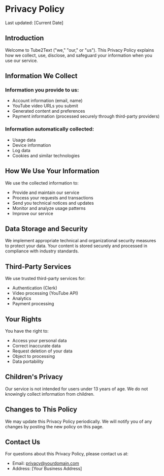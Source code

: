 # Privacy Policy

Last updated: [Current Date]

## Introduction

Welcome to Tube2Text ("we," "our," or "us"). This Privacy Policy explains how we collect, use, disclose, and safeguard your information when you use our service.

## Information We Collect

### Information you provide to us:
- Account information (email, name)
- YouTube video URLs you submit
- Generated content and preferences
- Payment information (processed securely through third-party providers)

### Information automatically collected:
- Usage data
- Device information
- Log data
- Cookies and similar technologies

## How We Use Your Information

We use the collected information to:
- Provide and maintain our service
- Process your requests and transactions
- Send you technical notices and updates
- Monitor and analyze usage patterns
- Improve our service

## Data Storage and Security

We implement appropriate technical and organizational security measures to protect your data. Your content is stored securely and processed in compliance with industry standards.

## Third-Party Services

We use trusted third-party services for:
- Authentication (Clerk)
- Video processing (YouTube API)
- Analytics
- Payment processing

## Your Rights

You have the right to:
- Access your personal data
- Correct inaccurate data
- Request deletion of your data
- Object to processing
- Data portability

## Children's Privacy

Our service is not intended for users under 13 years of age. We do not knowingly collect information from children.

## Changes to This Policy

We may update this Privacy Policy periodically. We will notify you of any changes by posting the new policy on this page.

## Contact Us

For questions about this Privacy Policy, please contact us at:
- Email: privacy@yourdomain.com
- Address: [Your Business Address]
